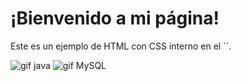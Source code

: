 <body>
    <h1>¡Bienvenido a mi página!</h1>
    <p>Este es un ejemplo de HTML con CSS interno en el `<head>`.</p>
<div>
<img src='https://images.sftcdn.net/images/t_app-icon-s/p/4dd9406e-96d3-11e6-aa77-00163ec9f5fa/3927985343/java-development-kit-64-java-43-569305.png' alt='gif java'>
<img src='https://www.ovhcloud.com/sites/default/files/styles/offer_range_card/public/2021-09/ECX-1909_Hero_MySQL_600x400%402x-1_0.webp' alt='gif MySQL'>
</div>
</body>
</html>


